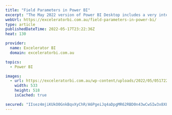 ```yaml
---
title: "Field Parameters in Power BI"
excerpt: "The May 2022 version of Power BI Desktop includes a very interesting and useful feature – Field Parameters. Today I will show you how to use this new feature illustrating with 3 (no, wait, 4) use cases – Chart Elements, Chart Axis, Table Contents and Permanent Ad hoc Hierarchies. How [...]Read More »"
webUrl: https://exceleratorbi.com.au/field-parameters-in-power-bi/
type: article
publishedDateTime: 2022-05-17T23:22:36Z
heat: 130

provider:
  name: Excelerator BI
  domain: exceleratorbi.com.au

topics:
  - Power BI

images:
  - url: https://exceleratorbi.com.au/wp-content/uploads/2022/05/051722_2152_FieldParame2.png
    width: 533
    height: 518
    isCached: true

secured: "IIsez4mjiKUkO0GnkBqvXyChR/A6PgeiJq4aDpgMR62RBD0n43wCwSIw3x8XLHVYpM6HAf3VjM6f+4PZNbAmTAC6+mFfDOs0GcX8Q1KYOjOoEfH0UJfXGzhJ2J5RgucA9GZ/Rp/Qr050BSvnsmopV6XXCDNTmYEZ/AgsuZcpqrJyGfb8I4BE4V2jTG0B3qu4siaCs3VM3M7gKb7FzqLjmG+c6Fd2xpFvseGlyPz7AP41gihchWu+osPvm0GfIrGOWtRAP4UqfeygLiq6RHHjbnRGScUvCvvKL9anSNomdV+EFfB/W8Em5ut4El1SnJaG0oZ1XKp358h5Bm300N8BKGrY012UhUrTD9Z6G0ZzA+k=;Uyko163GpeN+XLhgekxiVQ=="
---
```


